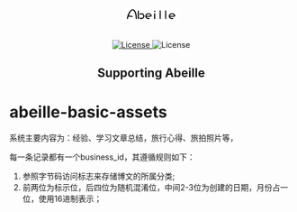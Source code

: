 <p align="center">
  <a href="https://abeille.top" target="_blank">
    <img alt="Abeille Logo" width="100" src="https://github.com/little3201/abeille-ui/blob/master/src/assets/logo.png">
  </a>
</p>

<p align="center">
  <br>
  <a href="https://github.com/little3201/abeille-basic/blob/develop/LICENSE">
     <img src="https://img.shields.io/github/license/little3201/abeille-basic.svg" alt="License">
  </a>
  <img src="https://img.shields.io/coveralls/vcsType/little3201/abeille-basic.svg" alt="License">
</p>

<h2 align="center">Supporting Abeille</h2>

# abeille-basic-assets

系统主要内容为：经验、学习文章总结，旅行心得、旅拍照片等，

每一条记录都有一个business_id，其遵循规则如下：

1. 参照字节码访问标志来存储博文的所属分类;
2. 前两位为标示位，后四位为随机混淆位，中间2-3位为创建的日期，月份占一位，使用16进制表示；


